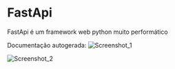 # FastApi
FastApi é um framework web python muito performático

Documentação autogerada:
![Screenshot_1](https://user-images.githubusercontent.com/88283829/150727469-61e9432f-03ed-4700-a257-eb6c459e71f1.png)


![Screenshot_2](https://user-images.githubusercontent.com/88283829/150727520-f3cd0ced-8660-4805-8ebf-e081706cad29.png)



